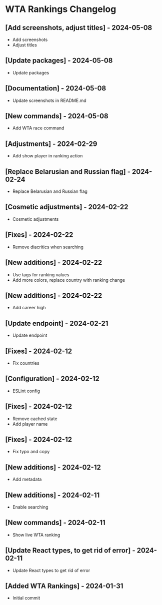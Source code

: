 # WTA Rankings Changelog

## [Add screenshots, adjust titles] - 2024-05-08

- Add screenshots
- Adjust titles

## [Update packages] - 2024-05-08

- Update packages

## [Documentation] - 2024-05-08

- Update screenshots in README.md

## [New commands] - 2024-05-08

- Add WTA race command

## [Adjustments] - 2024-02-29

- Add show player in ranking action

## [Replace Belarusian and Russian flag] - 2024-02-24

- Replace Belarusian and Russian flag

## [Cosmetic adjustments] - 2024-02-22

- Cosmetic adjustments

## [Fixes] - 2024-02-22

- Remove diacritics when searching

## [New additions] - 2024-02-22

- Use tags for ranking values
- Add more colors, replace country with ranking change

## [New additions] - 2024-02-22

- Add career high

## [Update endpoint] - 2024-02-21

- Update endpoint

## [Fixes] - 2024-02-12

- Fix countries

## [Configuration] - 2024-02-12

- ESLint config

## [Fixes] - 2024-02-12

- Remove cached state
- Add player name

## [Fixes] - 2024-02-12

- Fix typo and copy

## [New additions] - 2024-02-12

- Add metadata

## [New additions] - 2024-02-11

- Enable searching

## [New commands] - 2024-02-11

- Show live WTA ranking

## [Update React types, to get rid of error] - 2024-02-11

- Update React types to get rid of error

## [Added WTA Rankings] - 2024-01-31

- Initial commit
